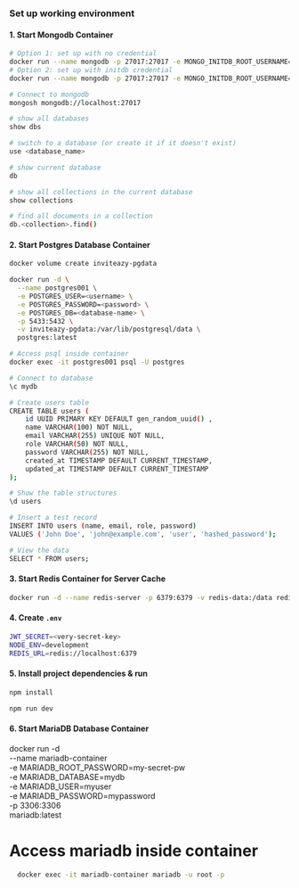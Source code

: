 ### Set up working environment

#### 1. Start Mongodb Container

```bash
# Option 1: set up with no credential
docker run --name mongodb -p 27017:27017 -e MONGO_INITDB_ROOT_USERNAME=admin -e MONGO_INITDB_ROOT_PASSWORD=secret -d mongodb/mongodb-community-server:latest
# Option 2: set up with initdb credential
docker run --name mongodb -p 27017:27017 -e MONGO_INITDB_ROOT_USERNAME=admin -e MONGO_INITDB_ROOT_PASSWORD=secret -d mongodb/mongodb-community-server:latest

# Connect to mongodb
mongosh mongodb://localhost:27017

# show all databases
show dbs

# switch to a database (or create it if it doesn't exist)
use <database_name>

# show current database
db

# show all collections in the current database
show collections

# find all documents in a collection
db.<collection>.find()
```

#### 2. Start Postgres Database Container

```bash
docker volume create inviteazy-pgdata

docker run -d \
  --name postgres001 \
  -e POSTGRES_USER=<username> \
  -e POSTGRES_PASSWORD=<password> \
  -e POSTGRES_DB=<database-name> \
  -p 5433:5432 \
  -v inviteazy-pgdata:/var/lib/postgresql/data \
  postgres:latest

# Access psql inside container
docker exec -it postgres001 psql -U postgres

# Connect to database
\c mydb

# Create users table
CREATE TABLE users (
    id UUID PRIMARY KEY DEFAULT gen_random_uuid() ,
    name VARCHAR(100) NOT NULL,
    email VARCHAR(255) UNIQUE NOT NULL,
    role VARCHAR(50) NOT NULL,
    password VARCHAR(255) NOT NULL,
    created_at TIMESTAMP DEFAULT CURRENT_TIMESTAMP,
    updated_at TIMESTAMP DEFAULT CURRENT_TIMESTAMP
);

# Show the table structures
\d users

# Insert a test record
INSERT INTO users (name, email, role, password)
VALUES ('John Doe', 'john@example.com', 'user', 'hashed_password');

# View the data
SELECT * FROM users;
```





#### 3. Start Redis Container for Server Cache

```bash
docker run -d --name redis-server -p 6379:6379 -v redis-data:/data redis:latest
```

#### 4. Create `.env`

```bash
JWT_SECRET=<very-secret-key>
NODE_ENV=development
REDIS_URL=redis://localhost:6379
```

#### 5. Install project dependencies & run

```bash
npm install

npm run dev
```

#### 6. Start MariaDB Database Container

docker run -d \
  --name mariadb-container \
  -e MARIADB_ROOT_PASSWORD=my-secret-pw \
  -e MARIADB_DATABASE=mydb \
  -e MARIADB_USER=myuser \
  -e MARIADB_PASSWORD=mypassword \
  -p 3306:3306 \
  mariadb:latest

# Access mariadb inside container
```bash
  docker exec -it mariadb-container mariadb -u root -p
```